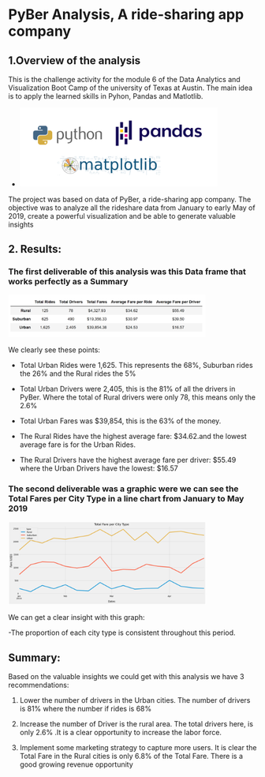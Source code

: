 # PyBer Analysis, A ride-sharing app company


## 1.Overview of the analysis

This is the challenge activity for the module 6 of the Data Analytics and Visualization Boot Camp of the university of Texas at Austin.
The main idea is to apply the learned skills in Pyhon, Pandas and Matlotlib.
- <img src = "Resources/python_pandas_matplotlib.png" width= "400" >
The project  was based on data of  PyBer, a ride-sharing app company. 
The objective was  to analyze all the rideshare data from January to early May of 2019, create a powerful visualization and be able to generate valuable insights


## 2. Results:

### The first deliverable of this analysis was this Data frame that works perfectly as a Summary
 <img src = "Resources/summary.png" width= "400" >

  We clearly see these points:
  
  - Total Urban Rides were 1,625. This represents the 68%, Suburban rides the 26% and the Rural rides  the 5%
  
  - Total Urban Drivers  were 2,405, this is the 81% of all the drivers in PyBer. Where the  total of Rural drivers were only 78, this means only the 2.6%
  
  - Total Urban Fares was $39,854,  this is the 63% of the money.
  
  - The Rural Rides have the highest average fare: $34.62.and the lowest average  fare is for the Urban Rides.
  
  - The Rural Drivers have the highest average fare per driver: $55.49 where the Urban Drivers have the lowest: $16.57
  
 ### The second deliverable was a graphic were we can see the Total Fares per City Type in a line chart from January to May 2019
  <img src = "Resources/graph.png" width= "400" >
  
   We can get a clear insight with this graph:
   
  -The proportion of each city type is consistent throughout this period.


## Summary: 
Based on the valuable insights we could get with this analysis we have 3 recommendations:

1. Lower the number of drivers in the Urban cities. The number of drivers is 81% where the number if rides is 68%

2. Increase the number of Driver is the rural area. The total drivers here, is only  2.6% .It is a clear opportunity to increase the labor force.

3. Implement some marketing strategy to capture more users. It is clear the Total Fare in the Rural cities is  only 6.8% of the Total  Fare. There is a good growing revenue opportunity
